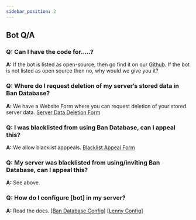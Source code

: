 ```yaml
---
sidebar_position: 2
---
```


## Bot Q/A

### Q: Can I have the code for.....?
**A:** If the bot is listed as open-source, then go find it on our [Github](https://github.com/madebyatlas). If the bot is not listed as open source then no, why would we give you it?

### Q: Where do I request deletion of my server’s stored data in Ban Database?
**A:** We have a Website Form where you can request deletion of your stored server data. [Server Data Deletion Form](https://madebyatlas.dev/data-removal)

### Q: I was blacklisted from using Ban Database, can I appeal this?
**A:** We allow blacklist apppeals. [Blacklist Appeal Form](https://madebyatlas.dev/blacklist-appeal)

### Q: My server was blacklisted from using/inviting Ban Database, can I appeal this?
**A:** See above.

### Q: How do I configure \[bot\] in my server?
**A:** Read the docs. [[Ban Database Config]](/docs/ban-database-bot/configuration) [[Lenny Config]](/docs/lenny-bot/configuration)
